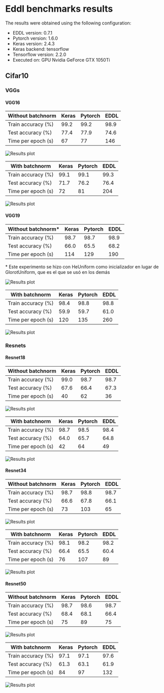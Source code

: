 # Eddl benchmarks results
The results were obtained using the following configuration:
* EDDL version: 0.7.1
* Pytorch version: 1.6.0
* Keras version: 2.4.3
* Keras backend: tensorflow
* Tensorflow version: 2.2.0
* Executed on: GPU Nvidia GeForce GTX 1050Ti
## Cifar10
### VGGs
#### VGG16
|Without batchnorm|Keras|Pytorch|EDDL|
|-----------------|----------|-----------|------|
|Train accuracy (%)|99.2|99.2|98.9|
|Test accuracy (%)|77.4|77.9|74.6|
|Time per epoch (s)|67|77|146|

![Results plot](results/vgg16_nobn.png)

|With batchnorm|Keras|Pytorch|EDDL|
|------------- | ---------- | ----------- |------|
|Train accuracy (%)|99.1|99.1|99.3|
|Test accuracy (%)|71.7|76.2|76.4|
|Time per epoch (s)|72|81|204|

![Results plot](results/vgg16_bn.png)

#### VGG19
|Without batchnorm*|Keras|Pytorch|EDDL|
|------------- | ---------- |----------- |------|
|Train accuracy (%)|98.7|98.7|98.9|
|Test accuracy (%)|66.0|65.5|68.2|
|Time per epoch (s)|114|129|190|

\* Este experimento se hizo con HeUniform como inicializador en lugar de GlorotUniform, que es el que se usó en los demás

![Results plot](results/vgg19_nobn.png)

|With batchnorm|Keras|Pytorch|EDDL|
|------------- | ---------- | ----------- |------|
|Train accuracy (%)|98.4|98.8|98.8|
|Test accuracy (%)|59.9|59.7|61.0|
|Time per epoch (s)|120|135|260|

![Results plot](results/vgg19_bn.png)

### Resnets

#### Resnet18
|Without batchnorm|Keras|Pytorch|EDDL|
|------------- | ---------- | ----------- |------|
|Train accuracy (%)|99.0|98.7|98.7|
|Test accuracy (%)|67.6|66.4|67.3|
|Time per epoch (s)|40|62|36|

![Results plot](results/resnet18_nobn.png)

|With batchnorm|Keras|Pytorch|EDDL|
|------------- | ---------- | ----------- |------|
|Train accuracy (%)|98.7|98.5|98.4|
|Test accuracy (%)|64.0|65.7|64.8|
|Time per epoch (s)|42|64|49|

![Results plot](results/resnet18_bn.png)

#### Resnet34
|Without batchnorm|Keras|Pytorch|EDDL|
|------------- | ---------- | ----------- |------|
|Train accuracy (%)|98.7|98.8|98.7|
|Test accuracy (%)|66.6|67.8|66.1|
|Time per epoch (s)|73|103|65|

![Results plot](results/resnet34_nobn.png)

|With batchnorm|Keras|Pytorch|EDDL|
|------------- | ---------- | ----------- |------|
|Train accuracy (%)|98.1|98.2|98.2|
|Test accuracy (%)|66.4|65.5|60.4|
|Time per epoch (s)|76|107|89|

![Results plot](results/resnet34_bn.png)

#### Resnet50
|Without batchnorm|Keras|Pytorch|EDDL|
|------------- | ---------- | ----------- |------|
|Train accuracy (%)|98.7|98.6|98.7|
|Test accuracy (%)|68.4|68.1|66.4|
|Time per epoch (s)|75|89|75|

![Results plot](results/resnet50_nobn.png)

|With batchnorm|Keras|Pytorch|EDDL|
|------------- | ---------- | ----------- |------|
|Train accuracy (%)|97.1|97.1|97.6|
|Test accuracy (%)|61.3|63.1|61.9|
|Time per epoch (s)|84|97|132|

![Results plot](results/resnet50_bn.png)
